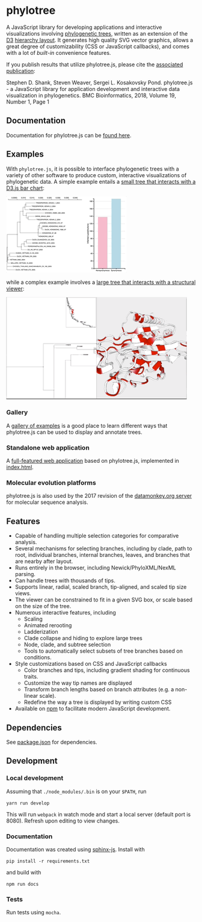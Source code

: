# phylotree

A JavaScript library for developing applications and interactive visualizations involving [phylogenetic trees](https://en.wikipedia.org/wiki/Phylogenetic_tree), written as an extension of the [D3](http://d3js.org) [hierarchy layout](https://github.com/d3/d3-3.x-api-reference/blob/master/Hierarchy-Layout.md). It generates high quality SVG vector graphics, allows a great degree of customizability (CSS or JavaScript callbacks), and comes with a lot of *built-in* convenience features. 

If you publish results that utilize phylotree.js, please cite the [associated publication](https://doi.org/10.1186/s12859-018-2283-2): 

Stephen D. Shank, Steven Weaver, Sergei L. Kosakovsky Pond. phylotree.js - a JavaScript library for application development and interactive data visualization in phylogenetics. BMC Bioinformatics, 2018, Volume 19, Number 1, Page 1

## Documentation

Documentation for phylotree.js can be [found here](http://phylotree.hyphy.org/documentation).

## Examples

With `phylotree.js`, it is possible to interface phylogenetic trees with a variety of other software to produce custom, interactive visualizations of phylogenetic data. A simple example entails a [small tree that interacts with a D3.js bar chart](http://phylotree.hyphy.org/examples/phylo-bar/):

![Alt Text](images/bar.gif)

while a complex example involves a [large tree that interacts with a structural viewer](http://phylotree.hyphy.org/examples/large-ancestral-structural-viewer/):

![Alt Text](images/structure.gif)

### Gallery

A [gallery of examples](http://phylotree.hyphy.org/documentation/examples.html) is a good place to learn different ways that phylotree.js can be used to display and annotate trees. 

### Standalone web application

A [full-featured web application](http://veg.github.io/phylotree.js/index.html) based on phylotree.js, implemented in [index.html](index.html).

### Molecular evolution platforms

phylotree.js is also used by the 2017 revision of the [datamonkey.org server](http://datamonkey.org) for molecular sequence analysis. 

## Features

* Capable of handling multiple selection categories for comparative analysis.
* Several mechanisms for selecting branches, including by clade, path to root, individual branches, internal branches, leaves, and branches that are nearby after layout.
* Runs entirely in the browser, including Newick/PhyloXML/NexML parsing. 
* Can handle trees with thousands of tips.
* Supports linear, radial, scaled branch, tip-aligned, and scaled tip size views.
* The viewer can be constrained to fit in a given SVG box, or scale based on the size of the tree.
* Numerous interactive features, including
   * Scaling 
   * Animated rerooting
   * Ladderization
   * Clade collapse and hiding to explore large trees
   * Node, clade, and subtree selection
   * Tools to automatically select subsets of tree branches based on conditions.
* Style customizations based on CSS and JavaScript callbacks
   * Color branches and tips, including gradient shading for continuous traits. 
   * Customize the way tip names are displayed
   * Transform branch lengths based on branch attributes (e.g. a non-linear scale).
   * Redefine the way a tree is displayed by writing custom CSS
* Available on [npm](https://www.npmjs.com/package/phylotree) to facilitate modern JavaScript development.

## Dependencies 

See [package.json](package.json) for dependencies. 

## Development

### Local development

Assuming that `./node_modules/.bin` is on your `$PATH`, run

```
yarn run develop
```

This will run `webpack` in watch mode and start a local server (default port is 8080). Refresh upon editing to view changes.

### Documentation

Documentation was created using [sphinx-js](https://github.com/erikrose/sphinx-js). Install with

```
pip install -r requirements.txt
```

and build with

```
npm run docs
```

### Tests

Run tests using `mocha`.
